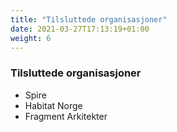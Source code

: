```yaml
---
title: "Tilsluttede organisasjoner"
date: 2021-03-27T17:13:19+01:00
weight: 6
---
```


### Tilsluttede organisasjoner
- Spire
- Habitat Norge
- Fragment Arkitekter



